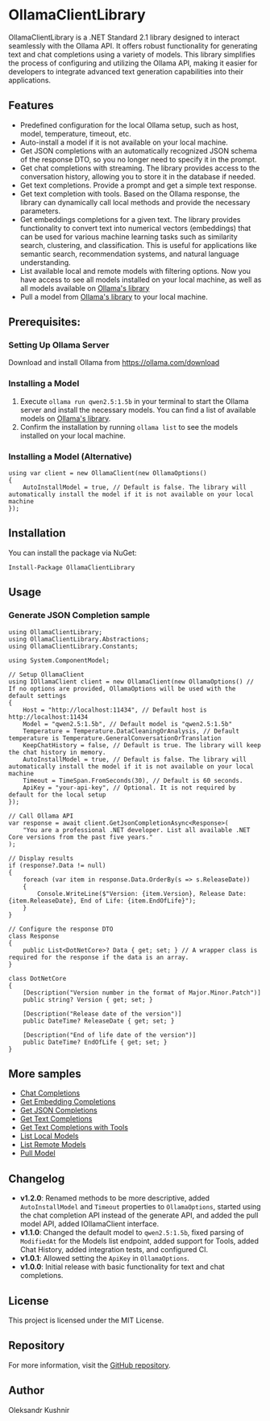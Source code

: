 # OllamaClientLibrary
OllamaClientLibrary is a .NET Standard 2.1 library designed to interact seamlessly with the Ollama API. It offers robust functionality for generating text and chat completions using a variety of models. This library simplifies the process of configuring and utilizing the Ollama API, making it easier for developers to integrate advanced text generation capabilities into their applications.


## Features
- Predefined configuration for the local Ollama setup, such as host, model, temperature, timeout, etc.
- Auto-install a model if it is not available on your local machine.
- Get JSON completions with an automatically recognized JSON schema of the response DTO, so you no longer need to specify it in the prompt.
- Get chat completions with streaming. The library provides access to the conversation history, allowing you to store it in the database if needed.
- Get text completions. Provide a prompt and get a simple text response.
- Get text completion with tools. Based on the Ollama response, the library can dynamically call local methods and provide the necessary parameters.
- Get embeddings completions for a given text. The library provides functionality to convert text into numerical vectors (embeddings) that can be used for various machine learning tasks such as similarity search, clustering, and classification. This is useful for applications like semantic search, recommendation systems, and natural language understanding.
- List available local and remote models with filtering options. Now you have access to see all models installed on your local machine, as well as all models available on [Ollama's library](https://ollama.com/library)
- Pull a model from [Ollama's library](https://ollama.com/library) to your local machine.

## Prerequisites: 
### Setting Up Ollama Server
Download and install Ollama from https://ollama.com/download

### Installing a Model
1. Execute `ollama run qwen2.5:1.5b` in your terminal to start the Ollama server and install the necessary models. You can find a list of available models on [Ollama's library](https://ollama.com/library).
2. Confirm the installation by running `ollama list` to see the models installed on your local machine.

### Installing a Model (Alternative)
```
using var client = new OllamaClient(new OllamaOptions()
{
    AutoInstallModel = true, // Default is false. The library will automatically install the model if it is not available on your local machine
});
```

## Installation
You can install the package via NuGet:
```
Install-Package OllamaClientLibrary
```
## Usage
### Generate JSON Completion sample
```
using OllamaClientLibrary;
using OllamaClientLibrary.Abstractions;
using OllamaClientLibrary.Constants;

using System.ComponentModel;

// Setup OllamaClient
using IOllamaClient client = new OllamaClient(new OllamaOptions() // If no options are provided, OllamaOptions will be used with the default settings
{
    Host = "http://localhost:11434", // Default host is http://localhost:11434
    Model = "qwen2.5:1.5b", // Default model is "qwen2.5:1.5b"
    Temperature = Temperature.DataCleaningOrAnalysis, // Default temperature is Temperature.GeneralConversationOrTranslation
    KeepChatHistory = false, // Default is true. The library will keep the chat history in memory.
    AutoInstallModel = true, // Default is false. The library will automatically install the model if it is not available on your local machine
    Timeout = TimeSpan.FromSeconds(30), // Default is 60 seconds.
    ApiKey = "your-api-key", // Optional. It is not required by default for the local setup
});

// Call Ollama API
var response = await client.GetJsonCompletionAsync<Response>(
    "You are a professional .NET developer. List all available .NET Core versions from the past five years."
);

// Display results
if (response?.Data != null)
{
    foreach (var item in response.Data.OrderBy(s => s.ReleaseDate))
    {
        Console.WriteLine($"Version: {item.Version}, Release Date: {item.ReleaseDate}, End of Life: {item.EndOfLife}");
    }
}

// Configure the response DTO
class Response
{
    public List<DotNetCore>? Data { get; set; } // A wrapper class is required for the response if the data is an array.
}

class DotNetCore
{
    [Description("Version number in the format of Major.Minor.Patch")]
    public string? Version { get; set; }

    [Description("Release date of the version")]
    public DateTime? ReleaseDate { get; set; }

    [Description("End of life date of the version")]
    public DateTime? EndOfLife { get; set; }
}
```

## More samples
- [Chat Completions](https://github.com/kpobb1989/OllamaClientLibrary/tree/master/samples/GetChatCompletion/Program.cs)
- [Get Embedding Completions](https://github.com/kpobb1989/OllamaClientLibrary/tree/master/samples/GetEmbeddingCompletion/Program.cs)
- [Get JSON Completions](https://github.com/kpobb1989/OllamaClientLibrary/tree/master/samples/GetJsonCompletion/Program.cs)
- [Get Text Completions](https://github.com/kpobb1989/OllamaClientLibrary/tree/master/samples/GetTextCompletion/Program.cs)
- [Get Text Completions with Tools](https://github.com/kpobb1989/OllamaClientLibrary/tree/master/samples/GetTextCompletionWithTools/Program.cs)
- [List Local Models](https://github.com/kpobb1989/OllamaClientLibrary/tree/master/samples/ListLocalModels/Program.cs)
- [List Remote Models](https://github.com/kpobb1989/OllamaClientLibrary/blob/master/samples/ListRemoteModels/Program.cs)
- [Pull Model](https://github.com/kpobb1989/OllamaClientLibrary/blob/master/samples/PullModel/Program.cs)

## Changelog
- **v1.2.0**: Renamed methods to be more descriptive, added `AutoInstallModel` and `Timeout` properties to `OllamaOptions`, started using the chat completion API instead of the generate API, and added the pull model API, added IOllamaClient interface.
- **v1.1.0**: Changed the default model to `qwen2.5:1.5b`, fixed parsing of `ModifiedAt` for the Models list endpoint, added support for Tools, added Chat History, added integration tests, and configured CI.
- **v1.0.1**: Allowed setting the `ApiKey` in `OllamaOptions`.
- **v1.0.0**: Initial release with basic functionality for text and chat completions.

## License
This project is licensed under the MIT License.

## Repository
For more information, visit the [GitHub repository](https://github.com/kpobb1989/OllamaClientLibrary).

## Author
Oleksandr Kushnir
